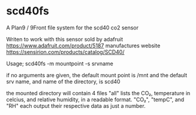 # scd40fs
A Plan9 / 9Front file system for the scd40 co2 sensor

Writen to work with this sensor sold by adafruit
https://www.adafruit.com/product/5187
manufactures website
https://sensirion.com/products/catalog/SCD40/

Usage;
scd40fs -m mountpoint -s srvname

if no arguments are given, the default mount point is /mnt and the default srv name, and name of the directory, is scd40

the mounted directory will contain 4 files
"all"  lists the CO₂, temperature in celcius, and relative humidity, in a readable format.
"CO₂", "tempC", and "RH" each output their respective data as just a number.
